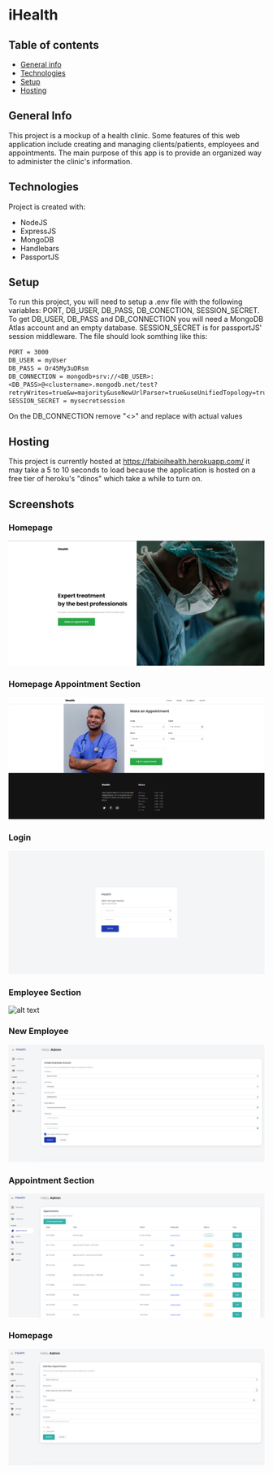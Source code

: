 # iHealth
## Table of contents
* [General info](#general-info)
* [Technologies](#technologies)
* [Setup](#setup)
* [Hosting](#hosting)

## General Info
This project is a mockup of a health clinic. Some features of this web application include creating and managing clients/patients, employees and appointments. The main purpose of this app is to provide an organized way to administer the clinic's information.
	
## Technologies
Project is created with:
* NodeJS
* ExpressJS
* MongoDB
* Handlebars
* PassportJS
	
## Setup
To run this project, you will need to setup a .env file with the following variables: PORT, DB_USER, DB_PASS, DB_CONECTION, SESSION_SECRET.
To get DB_USER, DB_PASS and DB_CONNECTION you will need a MongoDB Atlas account and an empty database.
SESSION_SECRET is for passportJS' session middleware.
The file should look somthing like this:

```
PORT = 3000
DB_USER = myUser
DB_PASS = Or45My3uDRsm
DB_CONNECTION = mongodb+srv://<DB_USER>:<DB_PASS>@<clustername>.mongodb.net/test?retryWrites=true&w=majority&useNewUrlParser=true&useUnifiedTopology=true
SESSION_SECRET = mysecretsession
```
On the DB_CONNECTION remove "<>" and replace with actual values

## Hosting
This project is currently hosted at https://fabioihealth.herokuapp.com/ it may take a 5 to 10 seconds to load because the application is hosted on a free tier of heroku's "dinos" which take a while to turn on.

## Screenshots
### Homepage
![alt text](https://raw.githubusercontent.com/FabioHdez/ihealth/main/Screenshots/Homepage.png?raw=true)
### Homepage Appointment Section
![alt text](https://raw.githubusercontent.com/FabioHdez/ihealth/main/Screenshots/HomepageAppt.png?raw=true)
### Login
![alt text](https://raw.githubusercontent.com/FabioHdez/ihealth/main/Screenshots/Login.png?raw=true)
### Employee Section
![alt text](https://raw.githubusercontent.com/FabioHdez/ihealth/main/Screenshots/Employee.png?raw=true)
### New Employee
![alt text](https://raw.githubusercontent.com/FabioHdez/ihealth/main/Screenshots/New%20Employee.png?raw=true)
### Appointment Section
![alt text](https://raw.githubusercontent.com/FabioHdez/ihealth/main/Screenshots/Appt.png?raw=true)
### Homepage
![alt text](https://raw.githubusercontent.com/FabioHdez/ihealth/main/Screenshots/New%20Appt.png?raw=true)

